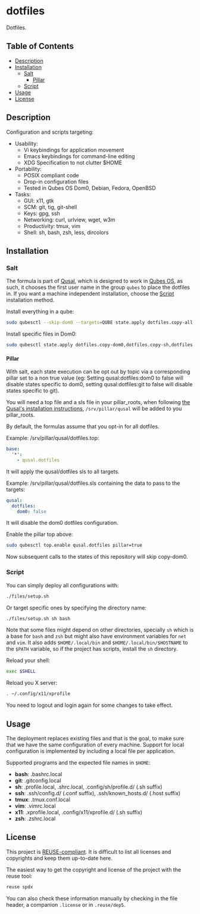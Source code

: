 # dotfiles

<!--
SPDX-FileCopyrightText: 2023 - 2024 Benjamin Grande M. S. <ben.grande.b@gmail.com>
SPDX-FileCopyrightText: 2024 seven-beep <ebn@entreparentheses.xyz>

SPDX-License-Identifier: CC-BY-SA-4.0
-->

Dotfiles.

## Table of Contents

*   [Description](#description)
*   [Installation](#installation)
    *   [Salt](#salt)
        *   [Pillar](#pillar)
    *   [Script](#script)
*   [Usage](#usage)
*   [License](#license)

## Description

Configuration and scripts targeting:

*   Usability:
    *   Vi keybindings for application movement
    *   Emacs keybindings for command-line editing
    *   XDG Specification to not clutter $HOME
*   Portability:
    *   POSIX compliant code
    *   Drop-in configuration files
    *   Tested in Qubes OS Dom0, Debian, Fedora, OpenBSD
*   Tasks:
    *   GUI: x11, gtk
    *   SCM: git, tig, git-shell
    *   Keys: gpg, ssh
    *   Networking: curl, urlview, wget, w3m
    *   Productivity: tmux, vim
    *   Shell: sh, bash, zsh, less, dircolors

## Installation

### Salt

The formula is part of [Qusal](https://github.com/ben-grande/qusal/issues/43),
which is designed to work in [Qubes OS](https://www.qubes-os.org/), as such,
it chooses the first user name in the group `qubes` to place the dotfiles in.
If you want a machine independent installation, choose the [Script](#script)
installation method.

Install everything in a qube:

```sh
sudo qubesctl --skip-dom0 --targets=QUBE state.apply dotfiles.copy-all
```

Install specific files in Dom0:

```sh
sudo qubesctl state.apply dotfiles.copy-dom0,dotfiles.copy-sh,dotfiles.copy-vim,dotfiles.copy-x11
```

#### Pillar

With salt, each state execution can be opt out by topic via a corresponding
pillar set to a non true value (eg: Setting qusal:dotfiles:dom0 to false will
disable states specific to dom0, setting qusal:dotfiles:git to false will
disable states specific to git).

You will need a top file and a sls file in your pillar_roots, when following
[the Qusal's installation instructions](https://github.com/ben-grande/qusal/blob/main/docs/INSTALL.md),
`/srv/pillar/qusal` will be added to you pillar_roots.

By default, the formulas assume that you opt-in for all dotfiles.

Example: /srv/pillar/qusal/dotfiles.top:

```yaml
base:
  '*':
    - qusal.dotfiles
```

It will apply the qusal/dotfiles sls to all targets.

Example: /srv/pillar/qusal/dotfiles.sls containing the data to pass to the
targets:

```yaml
qusal:
  dotfiles:
    dom0: false
```

It will disable the dom0 dotfiles configuration.

Enable the pillar top above:

```sh
sudo qubesctl top.enable qusal.dotfiles pillar=true
```

Now subsequent calls to the states of this repository will skip copy-dom0.

### Script

You can simply deploy all configurations with:

```sh
./files/setup.sh
```

Or target specific ones by specifying the directory name:

```sh
./files/setup.sh sh bash
```

Note that some files might depend on other directories, specially `sh` which
is a base for `bash` and `zsh` but might also have environment variables for
`net` and `vim`. It also adds `$HOME/.local/bin` and
`$HOME/.local/bin/$HOSTNAME` to the `$PATH` variable, so if the project has
scripts, install the `sh` directory.

Reload your shell:

```sh
exec $SHELL
```

Reload you X server:

```sh
. ~/.config/x11/xprofile
```

You need to logout and login again for some changes to take effect.

## Usage

The deployment replaces existing files and that is the goal, to make sure that
we have the same configuration of every machine. Support for local
configuration is implemented by including a local file per application.

Supported programs and the expected file names in `$HOME`:

*   **bash**: .bashrc.local
*   **git**:  .gitconfig.local
*   **sh**:   .profile.local, .shrc.local, .config/sh/profile.d/ (.sh suffix)
*   **ssh**:  .ssh/config.d/ (.conf suffix), .ssh/known_hosts.d/ (.host suffix)
*   **tmux**: .tmux.conf.local
*   **vim**:  .vimrc.local
*   **x11**:  .xprofile.local, .config/x11/xprofile.d/ (.sh suffix)
*   **zsh**:  .zshrc.local

## License

This project is [REUSE-compliant](https://reuse.software). It is difficult to
list all licenses and copyrights and keep them up-to-date here.

The easiest way to get the copyright and license of the project with the reuse
tool:

```sh
reuse spdx
```

You can also check these information manually by checking in the file header,
a companion `.license` or in `.reuse/dep5`.
